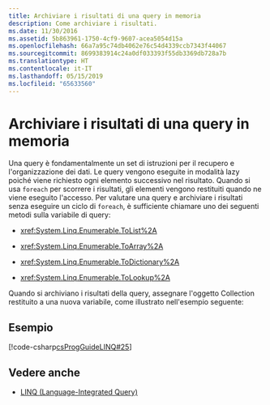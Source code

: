 ```yaml
---
title: Archiviare i risultati di una query in memoria
description: Come archiviare i risultati.
ms.date: 11/30/2016
ms.assetid: 5b863961-1750-4cf9-9607-acea5054d15a
ms.openlocfilehash: 66a7a95c74db4062e76c54d4339ccb7343f44067
ms.sourcegitcommit: 8699383914c24a0df033393f55db3369db728a7b
ms.translationtype: HT
ms.contentlocale: it-IT
ms.lasthandoff: 05/15/2019
ms.locfileid: "65633560"
---
```

# <a name="store-the-results-of-a-query-in-memory"></a>Archiviare i risultati di una query in memoria

Una query è fondamentalmente un set di istruzioni per il recupero e l'organizzazione dei dati. Le query vengono eseguite in modalità lazy poiché viene richiesto ogni elemento successivo nel risultato. Quando si usa `foreach` per scorrere i risultati, gli elementi vengono restituiti quando ne viene eseguito l'accesso. Per valutare una query e archiviare i risultati senza eseguire un ciclo di `foreach`, è sufficiente chiamare uno dei seguenti metodi sulla variabile di query:

- <xref:System.Linq.Enumerable.ToList%2A>

- <xref:System.Linq.Enumerable.ToArray%2A>

- <xref:System.Linq.Enumerable.ToDictionary%2A>

- <xref:System.Linq.Enumerable.ToLookup%2A>

 Quando si archiviano i risultati della query, assegnare l'oggetto Collection restituito a una nuova variabile, come illustrato nell'esempio seguente:

## <a name="example"></a>Esempio

[!code-csharp[csProgGuideLINQ#25](~/samples/snippets/csharp/concepts/linq/how-to-store-the-results-of-a-query-in-memory_1.cs)]

## <a name="see-also"></a>Vedere anche

- [LINQ (Language-Integrated Query)](index.md)
